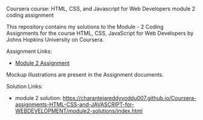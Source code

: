 Coursera course: HTML, CSS, and Javascript for Web Developers module 2 coding assignment 

This repository contains my solutions to the Module - 2 Coding Assignments for the course HTML, CSS, JavaScript for Web Developers by Johns Hopkins University on Coursera.

Assignment Links:
- [Module 2 Assignment](http://goo.gl/4Blt4G)

Mockup illustrations are present in the Assignment documents.

Solution Links:
- module 2 solution: https://charantejareddyvoddu007.github.io/Coursera-assignments-HTML-CSS-and-JAVASCRIPT-for-WEBDEVELOPMENT/module2-solutions/index.html

